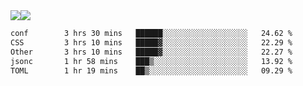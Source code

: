 <div style="display: flex; flex-direction: row;">
<img style="height: auto; width: auto;" class="img" src="https://raw.githubusercontent.com/blazepp/github-stats/master/generated/overview.svg#gh-dark-mode-only" />
<img style="height: auto; width: auto;" class="img" src="https://raw.githubusercontent.com/blazepp/github-stats/master/generated/languages.svg#gh-dark-mode-only" />
</div>

<div style="display: flex; flex-direction: row;">
<!--START_SECTION:waka-->

```txt
conf        3 hrs 30 mins   ██████░░░░░░░░░░░░░░░░░░░   24.62 %
CSS         3 hrs 10 mins   █████▓░░░░░░░░░░░░░░░░░░░   22.29 %
Other       3 hrs 10 mins   █████▓░░░░░░░░░░░░░░░░░░░   22.27 %
jsonc       1 hr 58 mins    ███▒░░░░░░░░░░░░░░░░░░░░░   13.92 %
TOML        1 hr 19 mins    ██▒░░░░░░░░░░░░░░░░░░░░░░   09.29 %
```

<!--END_SECTION:waka-->
</div>
